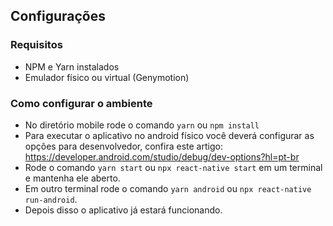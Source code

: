 ## Configurações
  ###  **Requisitos**
  - NPM e Yarn instalados
  - Emulador físico ou virtual (Genymotion)

  ### **Como configurar o ambiente**
  - No diretório mobile rode o comando ``yarn`` ou ``npm install``
  - Para executar o aplicativo no android físico você deverá configurar as opções para desenvolvedor, confira este artigo: https://developer.android.com/studio/debug/dev-options?hl=pt-br
  - Rode o comando ``yarn start`` ou ``npx react-native start`` em um terminal e mantenha ele aberto.
  - Em outro terminal rode o comando ``yarn android`` ou ``npx react-native run-android``.
  - Depois disso o aplicativo já estará funcionando.
